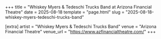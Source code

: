 +++
title = "Whiskey Myers & Tedeschi Trucks Band at Arizona Financial Theatre"
date = 2025-08-18
template = "page.html"
slug = "2025-08-18-whiskey-myers-tedeschi-trucks-band"

[extra]
artist = "Whiskey Myers & Tedeschi Trucks Band"
venue = "Arizona Financial Theatre"
venue_url = "https://www.azfinancialtheatre.com/"
+++
